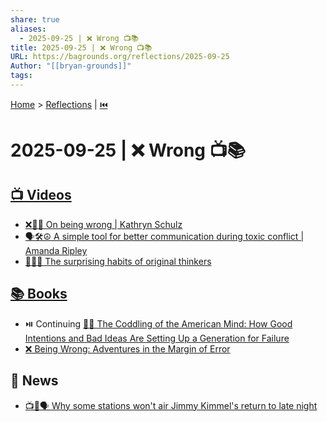 ```yaml
---
share: true
aliases:
  - 2025-09-25 | ❌ Wrong 📺📚
title: 2025-09-25 | ❌ Wrong 📺📚
URL: https://bagrounds.org/reflections/2025-09-25
Author: "[[bryan-grounds]]"
tags:
---
```

[Home](../index.md) > [Reflections](./index.md) | [⏮️](./2025-09-24.md)  
# 2025-09-25 | ❌ Wrong 📺📚  
## [📺 Videos](../videos/index.md)  
- [❌🤔💡 On being wrong | Kathryn Schulz](../videos/on-being-wrong-kathryn-schulz.md)  
- [🗣️🛠️☮️ A simple tool for better communication during toxic conflict | Amanda Ripley](../videos/a-simple-tool-for-better-communication-during-toxic-conflict-amanda-ripley.md)  
- [🤔💡🔄 The surprising habits of original thinkers](../videos/the-surprising-habits-of-original-thinkers-adam-grant-ted.md)  
  
## [📚 Books](../books/index.md)  
- ⏯️ Continuing [🤕👶 The Coddling of the American Mind: How Good Intentions and Bad Ideas Are Setting Up a Generation for Failure](../books/the-coddling-of-the-american-mind-how-good-intentions-and-bad-ideas-are-setting-up-a-generation-for-failure.md)  
- [❌ Being Wrong: Adventures in the Margin of Error](../books/being-wrong-adventures-in-the-margin-of-error.md)  
  
## 📰 News  
- [📺🚫🗣️ Why some stations won't air Jimmy Kimmel's return to late night](../videos/why-some-stations-wont-air-jimmy-kimmels-return-to-late-night.md)